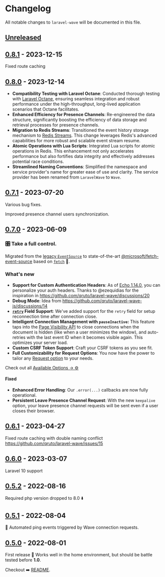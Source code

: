 # Changelog

All notable changes to `laravel-wave` will be documented in this file.

## [Unreleased](https://github.com/qruto/laravel-wave/compare/0.8.1...main)

## [0.8.1](https://github.com/qruto/laravel-wave/compare/0.8.0...0.8.1) - 2023-12-15

Fixed route caching

## [0.8.0](https://github.com/qruto/laravel-wave/compare/0.7.1...0.8.0) - 2023-12-14

- **Compatibility Testing with Laravel Octane**: Conducted thorough testing with [Laravel Octane](https://laravel.com/docs/10.x/octane), ensuring seamless integration and robust performance under the high-throughput, long-lived application scenarios that Octane facilitates.
- **Enhanced Efficiency for Presence Channels**: Re-engineered the data structure, significantly boosting the efficiency of data storage and retrieval processes for presence channels.
- **Migration to Redis Streams**: Transitioned the event history storage mechanism to [Redis Streams](https://redis.io/docs/data-types/streams). This change leverages Redis's advanced capabilities for more robust and scalable event stream resume.
- **Atomic Operations with Lua Scripts**: Integrated Lua scripts for atomic operations in Redis. This enhancement not only accelerates performance but also fortifies data integrity and effectively addresses potential race conditions.
- **Streamlined Naming Conventions**: Simplified the namespace and service provider's name for greater ease of use and clarity. The service provider has been renamed from `LaravelWave` to `Wave`.

## [0.7.1](https://github.com/qruto/laravel-wave/compare/0.7.0...0.7.1) - 2023-07-20

Various bug fixes.

Improved presence channel users synchronization.

## [0.7.0](https://github.com/qruto/laravel-wave/compare/0.6.1...0.7.0) - 2023-06-09

### 🎛️ Take a full control.

Migrated from the [legacy `EventSource`](https://github.com/whatwg/html/issues/2177#issuecomment-267270198) to state-of-the-art  [@microsoft/fetch-event-source](https://github.com/Azure/fetch-event-source) based on [`fetch`](https://developer.mozilla.org/en-US/docs/Web/API/Fetch_API) 💪.

### What's new

- **Support for Custom Authentication Headers**: As of [Echo 1.14.0](https://github.com/laravel/echo/releases/tag/v1.14.0), you can personalize your auth headers. Thanks to @ezequidias for the inspiration in https://github.com/qruto/laravel-wave/discussions/20
- **Debug Mode**: Idea from https://github.com/qruto/laravel-wave-js/discussions/14
- **[`retry`](https://developer.mozilla.org/en-US/docs/Web/API/Server-sent_events/Using_server-sent_events#retry) Field Support**: We've added support for the `retry` field for setup reconnection time after connection close.
- **Intelligent Connection Management with `pauseInactive`:** This feature taps into the [Page Visibility API](https://developer.mozilla.org/en-US/docs/Web/API/Page_Visibility_API) to close connections when the document is hidden (like when a user minimizes the window), and auto-retries with the last event ID when it becomes visible again. This optimizes your server load.
- **Custom CSRF Token Support**: Craft your CSRF tokens as you see fit.
- **Full Customizability for Request Options**: You now have the power to tailor any [Request option](https://developer.mozilla.org/en-US/docs/Web/API/Request/Request#options) to your needs.

Check out all [Available Options → ⚙️](https://github.com/qruto/laravel-wave#client-options)

#### Fixed

- **Enhanced Error Handling**: Our `.error(...)` callbacks are now fully operational.
- **Persistent Leave Presence Channel Request**: With the new `keepalive` option, your leave presence channel requests will be sent even if a user closes their browser.

## [0.6.1](https://github.com/qruto/laravel-wave/compare/0.6.0...0.6.1) - 2023-04-27

Fixed route caching with double naming conflict https://github.com/qruto/laravel-wave/issues/15

## [0.6.0](https://github.com/qruto/laravel-wave/compare/0.5.2...0.6.0) - 2023-03-07

Laravel 10 support

## [0.5.2](https://github.com/qruto/laravel-wave/compare/0.5.1...0.5.2) - 2022-08-16

Required php version dropped to 8.0 ⬇️

## [0.5.1](https://github.com/qruto/laravel-wave/compare/0.5.0...0.5.1) - 2022-08-04

🤖 Automated ping events triggered by Wave connection requests.

## [0.5.0](https://github.com/qruto/laravel-wave/compare/3cacf22...0.5.0) - 2022-08-01

First release  🎉 Works well in the home environment, but should be battle tested before **1.0**.

Checkout ➡️ [README](https://github.com/qruto/laravel-wave/blob/main/README.md).
